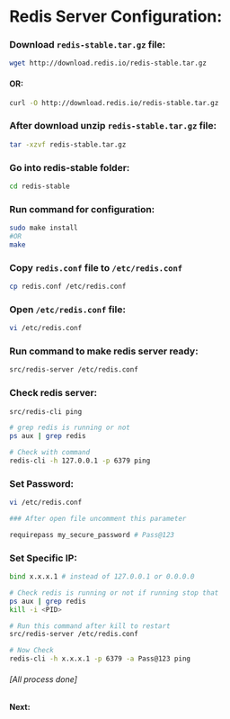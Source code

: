 # Redis Server Configuration:

### Download `redis-stable.tar.gz` file:
```bash
wget http://download.redis.io/redis-stable.tar.gz
```
#### OR:
```bash
curl -O http://download.redis.io/redis-stable.tar.gz
```

### After download unzip `redis-stable.tar.gz` file:
```bash
tar -xzvf redis-stable.tar.gz
```

### Go into redis-stable folder:
```bash
cd redis-stable
```

### Run command for configuration:
```bash
sudo make install
#OR
make
```
### Copy `redis.conf` file to `/etc/redis.conf`
```bash
cp redis.conf /etc/redis.conf
```

### Open `/etc/redis.conf` file:
```bash
vi /etc/redis.conf
```

### Run command to make redis server ready:
```bash
src/redis-server /etc/redis.conf
```

### Check redis server:
```bash
src/redis-cli ping

# grep redis is running or not
ps aux | grep redis

# Check with command
redis-cli -h 127.0.0.1 -p 6379 ping
```

### Set Password:
```bash
vi /etc/redis.conf

### After open file uncomment this parameter

requirepass my_secure_password # Pass@123
```

### Set Specific IP:
```bash
bind x.x.x.1 # instead of 127.0.0.1 or 0.0.0.0

# Check redis is running or not if running stop that
ps aux | grep redis
kill -i <PID>

# Run this command after kill to restart
src/redis-server /etc/redis.conf

# Now Check
redis-cli -h x.x.x.1 -p 6379 -a Pass@123 ping
```

###### [All process done]

#### Next:


